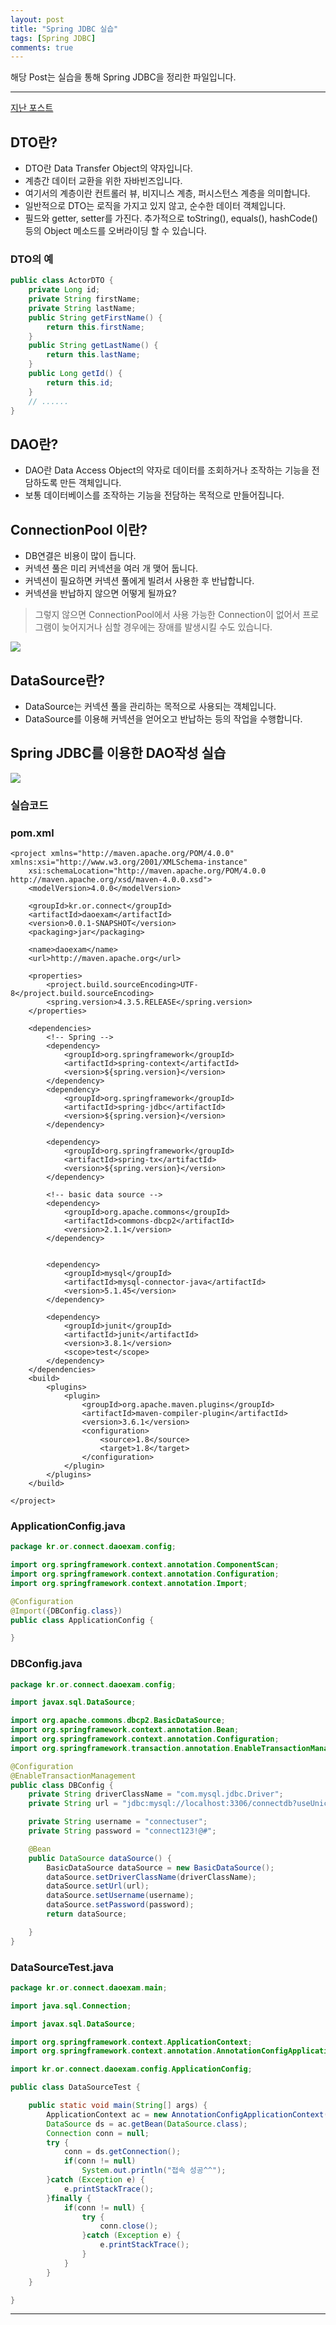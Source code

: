 ```yaml
---
layout: post
title: "Spring JDBC 실습"
tags: [Spring JDBC]
comments: true
---
```

 
해당 Post는 실습을 통해 Spring JDBC을 정리한 파일입니다.

---

<a href="https://junghyun100.github.io/Spring-JDBC/">지난 포스트</a>

## DTO란?

* DTO란 Data Transfer Object의 약자입니다.
* 계층간 데이터 교환을 위한 자바빈즈입니다.
* 여기서의 계층이란 컨트롤러 뷰, 비지니스 계층, 퍼시스턴스 계층을 의미합니다.
* 일반적으로 DTO는 로직을 가지고 있지 않고, 순수한 데이터 객체입니다.
* 필드와 getter, setter를 가진다. 추가적으로 toString(), equals(), hashCode()등의 Object 메소드를 오버라이딩 할 수 있습니다.

### DTO의 예

```java
public class ActorDTO {
    private Long id;
    private String firstName;
    private String lastName;
    public String getFirstName() {
        return this.firstName;
    }
    public String getLastName() {
        return this.lastName;
    }
    public Long getId() {
        return this.id;
    }
    // ......
}
```

## DAO란?

* DAO란 Data Access Object의 약자로 데이터를 조회하거나 조작하는 기능을 전담하도록 만든 객체입니다.
* 보통 데이터베이스를 조작하는 기능을 전담하는 목적으로 만들어집니다.


## ConnectionPool 이란?

* DB연결은 비용이 많이 듭니다.
* 커넥션 풀은 미리 커넥션을 여러 개 맺어 둡니다.
* 커넥션이 필요하면 커넥션 풀에게 빌려서 사용한 후 반납합니다.
* 커넥션을 반납하지 않으면 어떻게 될까요?
> 그렇지 않으면 ConnectionPool에서 사용 가능한 Connection이 없어서 프로그램이 늦어지거나 심할 경우에는 장애를 발생시킬 수도 있습니다.

<img src="https://cphinf.pstatic.net/mooc/20180208_14/15180684447693OANG_JPEG/3_8_2_ConnectionPool.jpg">

## DataSource란?

* DataSource는 커넥션 풀을 관리하는 목적으로 사용되는 객체입니다.
* DataSource를 이용해 커넥션을 얻어오고 반납하는 등의 작업을 수행합니다.
 
## Spring JDBC를 이용한 DAO작성 실습

<img src ="https://cphinf.pstatic.net/mooc/20180208_103/1518068520531pRbvK_PNG/3_8_2_Spring_JDBC__DAO_.png">

### 실습코드

### pom.xml
```
<project xmlns="http://maven.apache.org/POM/4.0.0" xmlns:xsi="http://www.w3.org/2001/XMLSchema-instance"
	xsi:schemaLocation="http://maven.apache.org/POM/4.0.0 http://maven.apache.org/xsd/maven-4.0.0.xsd">
	<modelVersion>4.0.0</modelVersion>

	<groupId>kr.or.connect</groupId>
	<artifactId>daoexam</artifactId>
	<version>0.0.1-SNAPSHOT</version>
	<packaging>jar</packaging>

	<name>daoexam</name>
	<url>http://maven.apache.org</url>

	<properties>
		<project.build.sourceEncoding>UTF-8</project.build.sourceEncoding>
		<spring.version>4.3.5.RELEASE</spring.version>
	</properties>

	<dependencies>
		<!-- Spring -->
		<dependency>
			<groupId>org.springframework</groupId>
			<artifactId>spring-context</artifactId>
			<version>${spring.version}</version>
		</dependency>
		<dependency>
			<groupId>org.springframework</groupId>
			<artifactId>spring-jdbc</artifactId>
			<version>${spring.version}</version>
		</dependency>

		<dependency>
			<groupId>org.springframework</groupId>
			<artifactId>spring-tx</artifactId>
			<version>${spring.version}</version>
		</dependency>

		<!-- basic data source -->
		<dependency>
			<groupId>org.apache.commons</groupId>
			<artifactId>commons-dbcp2</artifactId>
			<version>2.1.1</version>
		</dependency>


		<dependency>
			<groupId>mysql</groupId>
			<artifactId>mysql-connector-java</artifactId>
			<version>5.1.45</version>
		</dependency>

		<dependency>
			<groupId>junit</groupId>
			<artifactId>junit</artifactId>
			<version>3.8.1</version>
			<scope>test</scope>
		</dependency>
	</dependencies>
	<build>
		<plugins>
			<plugin>
				<groupId>org.apache.maven.plugins</groupId>
				<artifactId>maven-compiler-plugin</artifactId>
				<version>3.6.1</version>
				<configuration>
					<source>1.8</source>
					<target>1.8</target>
				</configuration>
			</plugin>
		</plugins>
	</build>

</project>
```
### ApplicationConfig.java
```java
package kr.or.connect.daoexam.config;

import org.springframework.context.annotation.ComponentScan;
import org.springframework.context.annotation.Configuration;
import org.springframework.context.annotation.Import;

@Configuration
@Import({DBConfig.class})
public class ApplicationConfig {

}
```
### DBConfig.java
```java
package kr.or.connect.daoexam.config;

import javax.sql.DataSource;

import org.apache.commons.dbcp2.BasicDataSource;
import org.springframework.context.annotation.Bean;
import org.springframework.context.annotation.Configuration;
import org.springframework.transaction.annotation.EnableTransactionManagement;

@Configuration
@EnableTransactionManagement
public class DBConfig {
	private String driverClassName = "com.mysql.jdbc.Driver";
    private String url = "jdbc:mysql://localhost:3306/connectdb?useUnicode=true&characterEncoding=utf8";

    private String username = "connectuser";
    private String password = "connect123!@#";

    @Bean
    public DataSource dataSource() {
    	BasicDataSource dataSource = new BasicDataSource();
        dataSource.setDriverClassName(driverClassName);
        dataSource.setUrl(url);
        dataSource.setUsername(username);
        dataSource.setPassword(password);
        return dataSource;

    }
}
```
### DataSourceTest.java
```java
package kr.or.connect.daoexam.main;

import java.sql.Connection;

import javax.sql.DataSource;

import org.springframework.context.ApplicationContext;
import org.springframework.context.annotation.AnnotationConfigApplicationContext;

import kr.or.connect.daoexam.config.ApplicationConfig;

public class DataSourceTest {

	public static void main(String[] args) {
		ApplicationContext ac = new AnnotationConfigApplicationContext(ApplicationConfig.class);
		DataSource ds = ac.getBean(DataSource.class);
		Connection conn = null;
		try {
			conn = ds.getConnection();
			if(conn != null)
				System.out.println("접속 성공^^");
		}catch (Exception e) {
			e.printStackTrace();
		}finally {
			if(conn != null) {
				try {
					conn.close();
				}catch (Exception e) {
					e.printStackTrace();
				}
			}
		}
	}

}
```
---
